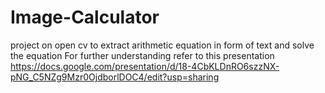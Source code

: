 # Image-Calculator
project on open cv to extract arithmetic equation in form of text and solve the equation
For further understanding refer to this presentation
https://docs.google.com/presentation/d/18-4CbKLDnRO6szzNX-pNG_C5NZg9Mzr0OjdborlDOC4/edit?usp=sharing
